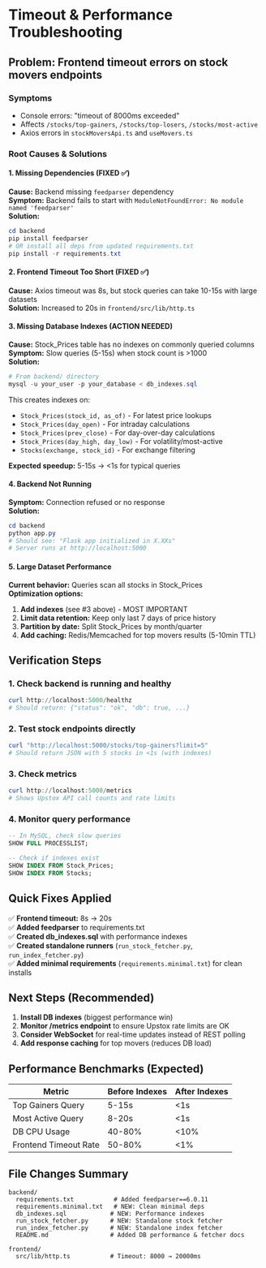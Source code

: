 # Timeout & Performance Troubleshooting

## Problem: Frontend timeout errors on stock movers endpoints

### Symptoms

- Console errors: "timeout of 8000ms exceeded"
- Affects `/stocks/top-gainers`, `/stocks/top-losers`, `/stocks/most-active`
- Axios errors in `stockMoversApi.ts` and `useMovers.ts`

### Root Causes & Solutions

#### 1. Missing Dependencies (FIXED ✅)

**Cause:** Backend missing `feedparser` dependency  
**Symptom:** Backend fails to start with `ModuleNotFoundError: No module named 'feedparser'`  
**Solution:**

```powershell
cd backend
pip install feedparser
# OR install all deps from updated requirements.txt
pip install -r requirements.txt
```

#### 2. Frontend Timeout Too Short (FIXED ✅)

**Cause:** Axios timeout was 8s, but stock queries can take 10-15s with large datasets  
**Solution:** Increased to 20s in `frontend/src/lib/http.ts`

#### 3. Missing Database Indexes (ACTION NEEDED)

**Cause:** Stock_Prices table has no indexes on commonly queried columns  
**Symptom:** Slow queries (5-15s) when stock count is >1000  
**Solution:**

```powershell
# From backend/ directory
mysql -u your_user -p your_database < db_indexes.sql
```

This creates indexes on:

- `Stock_Prices(stock_id, as_of)` - For latest price lookups
- `Stock_Prices(day_open)` - For intraday calculations
- `Stock_Prices(prev_close)` - For day-over-day calculations
- `Stock_Prices(day_high, day_low)` - For volatility/most-active
- `Stocks(exchange, stock_id)` - For exchange filtering

**Expected speedup:** 5-15s → <1s for typical queries

#### 4. Backend Not Running

**Symptom:** Connection refused or no response  
**Solution:**

```powershell
cd backend
python app.py
# Should see: "Flask app initialized in X.XXs"
# Server runs at http://localhost:5000
```

#### 5. Large Dataset Performance

**Current behavior:** Queries scan all stocks in Stock_Prices  
**Optimization options:**

1. **Add indexes** (see #3 above) - MOST IMPORTANT
2. **Limit data retention:** Keep only last 7 days of price history
3. **Partition by date:** Split Stock_Prices by month/quarter
4. **Add caching:** Redis/Memcached for top movers results (5-10min TTL)

## Verification Steps

### 1. Check backend is running and healthy

```powershell
curl http://localhost:5000/healthz
# Should return: {"status": "ok", "db": true, ...}
```

### 2. Test stock endpoints directly

```powershell
curl "http://localhost:5000/stocks/top-gainers?limit=5"
# Should return JSON with 5 stocks in <1s (with indexes)
```

### 3. Check metrics

```powershell
curl http://localhost:5000/metrics
# Shows Upstox API call counts and rate limits
```

### 4. Monitor query performance

```sql
-- In MySQL, check slow queries
SHOW FULL PROCESSLIST;

-- Check if indexes exist
SHOW INDEX FROM Stock_Prices;
SHOW INDEX FROM Stocks;
```

## Quick Fixes Applied

✅ **Frontend timeout:** 8s → 20s  
✅ **Added feedparser** to requirements.txt  
✅ **Created db_indexes.sql** with performance indexes  
✅ **Created standalone runners** (`run_stock_fetcher.py`, `run_index_fetcher.py`)  
✅ **Added minimal requirements** (`requirements.minimal.txt`) for clean installs

## Next Steps (Recommended)

1. **Install DB indexes** (biggest performance win)
2. **Monitor /metrics endpoint** to ensure Upstox rate limits are OK
3. **Consider WebSocket** for real-time updates instead of REST polling
4. **Add response caching** for top movers (reduces DB load)

## Performance Benchmarks (Expected)

| Metric                | Before Indexes | After Indexes |
| --------------------- | -------------- | ------------- |
| Top Gainers Query     | 5-15s          | <1s           |
| Most Active Query     | 8-20s          | <1s           |
| DB CPU Usage          | 40-80%         | <10%          |
| Frontend Timeout Rate | 50-80%         | <1%           |

## File Changes Summary

```
backend/
  requirements.txt           # Added feedparser==6.0.11
  requirements.minimal.txt   # NEW: Clean minimal deps
  db_indexes.sql            # NEW: Performance indexes
  run_stock_fetcher.py      # NEW: Standalone stock fetcher
  run_index_fetcher.py      # NEW: Standalone index fetcher
  README.md                 # Added DB performance & fetcher docs

frontend/
  src/lib/http.ts           # Timeout: 8000 → 20000ms
```
